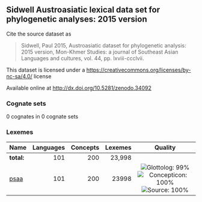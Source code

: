 ## Sidwell Austroasiatic lexical data set for phylogenetic analyses: 2015 version

Cite the source dataset as

> Sidwell, Paul 2015, Austroasiatic dataset for phylogenetic analysis: 2015 version, Mon-Khmer Studies: a journal of Southeast Asian Languages and cultures, vol. 44, pp. lxviii-ccclvii.

This dataset is licensed under a https://creativecommons.org/licenses/by-nc-sa/4.0/ license

Available online at http://dx.doi.org/10.5281/zenodo.34092

### Cognate sets
0 cognates in 0 cognate sets

### Lexemes

Name | Languages | Concepts | Lexemes | Quality
:--- | ---:| ---:| ---:|:---:
**total:** | 101 | 200 | 23,998 | 
[psaa](cldf/psaa.csv) | 101 | 200 | 23998 | ![Glottolog: 99%](https://img.shields.io/badge/Glottolog-99%25-brightgreen.svg "Glottolog: 99%") ![Concepticon: 100%](https://img.shields.io/badge/Concepticon-100%25-brightgreen.svg "Concepticon: 100%") ![Source: 100%](https://img.shields.io/badge/Source-100%25-brightgreen.svg "Source: 100%")